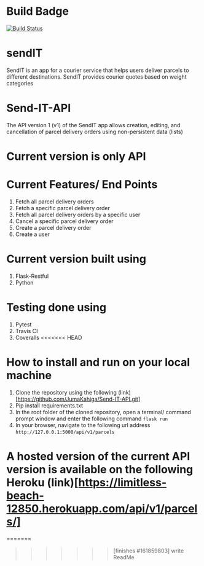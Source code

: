 # Build Badge
[![Build Status](https://travis-ci.org/JumaKahiga/Send-IT-API.svg?branch=ch-install-heroku-dependencies-161859790)](https://travis-ci.org/JumaKahiga/Send-IT-API)

# sendIT
SendIT is an app for a courier service that helps users deliver parcels to different destinations. SendIT provides courier quotes based on weight categories

# Send-IT-API
The API version 1 (v1) of the SendIT app allows creation, editing, and cancellation of parcel delivery orders using non-persistent data (lists)


# Current version is only API

# Current Features/ End Points
1. Fetch all parcel delivery orders
2. Fetch a specific parcel delivery order
3. Fetch all parcel delivery orders by a specific user
4. Cancel a specific parcel delivery order
5. Create a parcel delivery order
6. Create a user

# Current version built using
1. Flask-Restful
2. Python

# Testing done using
1. Pytest
2. Travis CI
3. Coveralls 
<<<<<<< HEAD

# How to install and run on your local machine
1. Clone the repository using the following (link)[https://github.com/JumaKahiga/Send-IT-API.git]
2. Pip install requirements.txt
3. In the root folder of the cloned repository, open a terminal/ command prompt window and enter the following command `flask run` 
4. In your browser, navigate to the following url address `http://127.0.0.1:5000/api/v1/parcels`

# A hosted version of the current API version is available on the following Heroku (link)[https://limitless-beach-12850.herokuapp.com/api/v1/parcels/]
=======
>>>>>>> [finishes #161859803] write ReadMe
